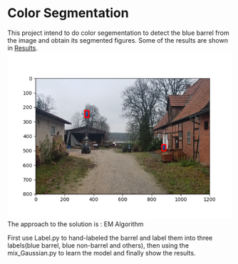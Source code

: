 
# Color Segmentation
This project intend to do color segementation to detect the blue barrel from the image and obtain its segmented figures. Some of the results are shown in [Results](/Color_Segmentation/Results). <br>
![](/Color_Segmentation/Results/4_box.png)<br>
The approach to the solution is : EM Algorithm

First use Label.py to hand-labeled the barrel and label them into three labels(blue barrel, blue non-barrel and others), then using the mix_Gaussian.py to learn the model and finally show the results.
